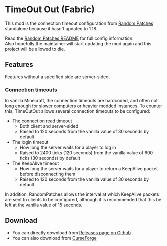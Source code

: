 # TimeOut Out (Fabric)

This mod is the connection timeout configuration from [Random Patches](https://github.com/TheRandomLabs/RandomPatches) standalone because it hasn't updated to 1.18.

Read the [Random Patches README](https://github.com/TheRandomLabs/RandomPatches) for full config information.  
Also hopefully the maintainer will start updating the mod again and this project will be allowed to die.

## Features

Features without a specified side are server-sided.

### Connection timeouts

In vanilla Minecraft, the connection timeouts are hardcoded, and often not long enough for
slower computers or heavier modded instances. To counter this, TimeOutOut allows several
connection timeouts to be configured:

* The connection read timeout
    * Both client and server-sided
    * Raised to 120 seconds from the vanilla value of 30 seconds by default
* The login timeout
    * How long the server waits for a player to log in
    * Raised to 2400 ticks (120 seconds) from the vanilla value of 600 ticks (30 seconds) by default
* The KeepAlive timeout
    * How long the server waits for a player to return a KeepAlive packet before disconnecting them
    * Raised to 120 seconds from the vanilla value of 30 seconds by default

In addition, RandomPatches allows the interval at which KeepAlive packets are sent to clients
to be configured, although it is recommended that this be left at the vanilla value of 15 seconds.

## Download

* You can directly download from [Releases page on Github](https://github.com/PotatoPresident/TimeOutOut/releases)
* You can also download from [CurseForge](https://www.curseforge.com/minecraft/mc-mods/timeoutout-fabric)